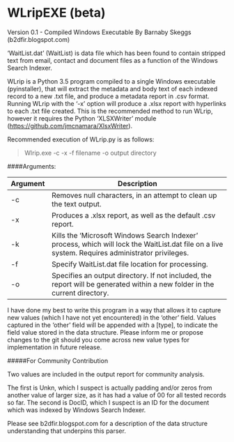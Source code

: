 # WLripEXE (beta) #
Version 0.1 - Compiled Windows Executable
By Barnaby Skeggs (b2dfir.blogspot.com)

‘WaitList.dat’ (WaitList) is data file which has been found to contain stripped text from email, contact and document files as a function of the Windows Search Indexer.

WLrip is a Python 3.5 program compiled to a single Windows executable (pyinstaller), that will extract the metadata and body text of each indexed record to a new .txt file, and produce a metadata report in .csv format.
Running WLrip with the ‘-x’ option will produce a .xlsx report with hyperlinks to each .txt file created. This is the recommended method to run WLrip, however it requires the Python ‘XLSXWriter’ module (https://github.com/jmcnamara/XlsxWriter).

Recommended execution of WLrip.py is as follows:
>Wlrip.exe -c -x -f filename -o output directory

####Arguments:

| Argument       | Description           |
| ------------- |-------------|
|-c | Removes null characters, in an attempt to clean up the text output. |
|-x |Produces a .xlsx report, as well as the default .csv report.    | 
|-k |Kills the ‘Microsoft Windows Search Indexer’ process, which will lock the WaitList.dat file on a live system. Requires administrator privileges. |
|-f |Specify WaitList.dat file location for processing.|
|-o |Specifies an output directory. If not included, the report will be generated within a new folder in the current directory.|

I have done my best to write this program in a way that allows it to capture new values (which I have not yet encountered) in the ‘other’ field. Values captured in the ‘other’ field will be appended with a [type], to indicate the field value stored in the data structure. Please inform me or propose changes to the git should you come across new value types for implementation in future release.

#####For Community Contribution

Two values are included in the output report for community analysis. 

The first is Unkn, which I suspect is actually padding and/or zeros from another value of larger size, as it has had a value of 00 for all tested records so far.
The second is DocID, which I suspect is an ID for the document which was indexed by Windows Search Indexer.

Please see b2dfir.blogspot.com for a description of the data structure understanding that underpins this parser.
